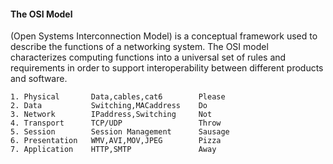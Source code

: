 #### The OSI Model 
(Open Systems Interconnection Model) is a conceptual framework used to describe the functions of a networking system. The OSI model characterizes computing functions into a universal set of rules and requirements in order to support interoperability between different products and software.
```
1. Physical       Data,cables,cat6        Please
2. Data           Switching,MACaddress    Do
3. Network        IPaddress,Switching     Not
4. Transport      TCP/UDP                 Throw
5. Session        Session Management      Sausage
6. Presentation   WMV,AVI,MOV,JPEG        Pizza
7. Application    HTTP,SMTP               Away
```

